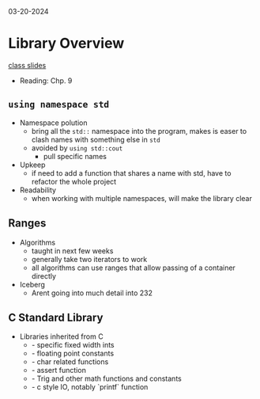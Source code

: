 03-20-2024

# Library Overview

[class slides](https://cse232-msu.github.io/CSE232/lectures/week09.html)

- Reading: Chp. 9

## `using namespace std`

- Namespace polution
    - bring all the `std::` namespace into the program, makes is easer to clash names with something else in `std`
    - avoided by `using std::cout`
        - pull specific names
- Upkeep
    - if need to add a function that shares a name with std, have to refactor the whole project
- Readability
    - when working with multiple namespaces, will make the library clear

## Ranges

- Algorithms
    - taught in next few weeks
    - generally take two iterators to work
    - all algorithms can use ranges that allow passing of a container directly 
- Iceberg
    - Arent going into much detail into 232

## C Standard Library

- Libraries inherited from C
    - <cstdint>
        - specific fixed width ints
    - <cfloat>
        - floating point constants
    - <cctype>
        - char related functions
    - <cassert>
        - assert function
    - <cmath>
        - Trig and other math functions and constants
    - <cstudio>
        - c style IO, notably `printf` function
